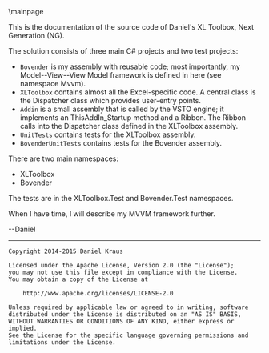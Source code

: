 \mainpage

This is the documentation of the source code of Daniel's XL Toolbox,
Next Generation (NG).

The solution consists of three main C# projects and two test projects:

- `Bovender` is my assembly with reusable code; most importantly, my
  Model--View--View Model framework is defined in here (see namespace
  Mvvm).
- `XLToolbox` contains almost all the Excel-specific code. A central
  class is the Dispatcher class which provides user-entry points.
- `Addin` is a small assembly that is called by the VSTO engine; it
  implements an ThisAddIn_Startup method and a Ribbon. The Ribbon calls
  into the Dispatcher class defined in the XLToolbox assembly.
- `UnitTests` contains tests for the XLToolbox assembly.
- `BovenderUnitTests` contains tests for the Bovender assembly.

There are two main namespaces:

- XLToolbox
- Bovender

The tests are in the XLToolbox.Test and Bovender.Test namespaces.

When I have time, I will describe my MVVM framework further.

--Daniel

-----

	Copyright 2014-2015 Daniel Kraus

	Licensed under the Apache License, Version 2.0 (the "License");
	you may not use this file except in compliance with the License.
	You may obtain a copy of the License at

		http://www.apache.org/licenses/LICENSE-2.0

	Unless required by applicable law or agreed to in writing, software
	distributed under the License is distributed on an "AS IS" BASIS,
	WITHOUT WARRANTIES OR CONDITIONS OF ANY KIND, either express or implied.
	See the License for the specific language governing permissions and
	limitations under the License.
<!-- vim: set tw=72 : -->
